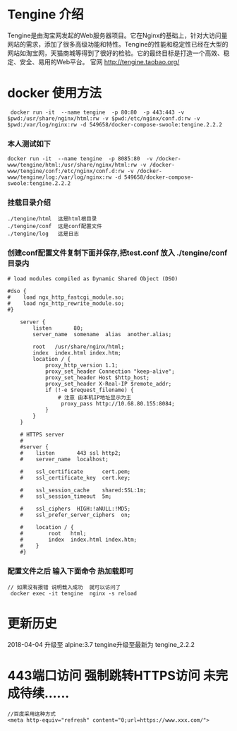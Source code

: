 # Tengine 介绍
Tengine是由淘宝网发起的Web服务器项目。它在Nginx的基础上，针对大访问量网站的需求，添加了很多高级功能和特性。Tengine的性能和稳定性已经在大型的网站如淘宝网，天猫商城等得到了很好的检验。它的最终目标是打造一个高效、稳定、安全、易用的Web平台。
官网 http://tengine.taobao.org/

# docker 使用方法
```
 docker run -it  --name tengine  -p 80:80  -p 443:443 -v $pwd:/usr/share/nginx/html:rw -v $pwd:/etc/nginx/conf.d:rw -v $pwd:/var/log/nginx:rw -d 549658/docker-compose-swoole:tengine.2.2.2
```

### 本人测试如下
```
docker run -it  --name tengine  -p 8085:80  -v /docker-www/tengine/html:/usr/share/nginx/html:rw -v /docker-www/tengine/conf:/etc/nginx/conf.d:rw -v /docker-www/tengine/log:/var/log/nginx:rw -d 549658/docker-compose-swoole:tengine.2.2.2
```
### 挂载目录介绍
```
./tengine/html  这是html根目录
./tengine/conf  这是conf配置文件
./tengine/log   这是日志
```
### 创建conf配置文件复制下面并保存,把test.conf 放入 ./tengine/conf 目录内
```
# load modules compiled as Dynamic Shared Object (DSO)

#dso {
#    load ngx_http_fastcgi_module.so;
#    load ngx_http_rewrite_module.so;
#}

    server {
        listen       80;
        server_name  somename  alias  another.alias;

        root   /usr/share/nginx/html;
        index  index.html index.htm;
        location / {
	        proxy_http_version 1.1;
	        proxy_set_header Connection "keep-alive";
	        proxy_set_header Host $http_host;
	        proxy_set_header X-Real-IP $remote_addr;
	        if (!-e $request_filename) {
	        	# 注意 由本机IP地址显示为主 
	             proxy_pass http://10.68.80.155:8084;
	        }
	    }
    }

    # HTTPS server
    #
    #server {
    #    listen       443 ssl http2;
    #    server_name  localhost;

    #    ssl_certificate      cert.pem;
    #    ssl_certificate_key  cert.key;

    #    ssl_session_cache    shared:SSL:1m;
    #    ssl_session_timeout  5m;

    #    ssl_ciphers  HIGH:!aNULL:!MD5;
    #    ssl_prefer_server_ciphers  on;

    #    location / {
    #        root   html;
    #        index  index.html index.htm;
    #    }
    #}

```
### 配置文件之后 输入下面命令 热加载即可
```
// 如果没有报错 说明载入成功  就可以访问了
 docker exec -it tengine  nginx -s reload
```
# 更新历史
2018-04-04  升级至 alpine:3.7   tengine升级至最新为 tengine_2.2.2

# 443端口访问  强制跳转HTTPS访问  未完成待续......
```
//百度采用这种方式
<meta http-equiv="refresh" content="0;url=https://www.xxx.com/">
```

